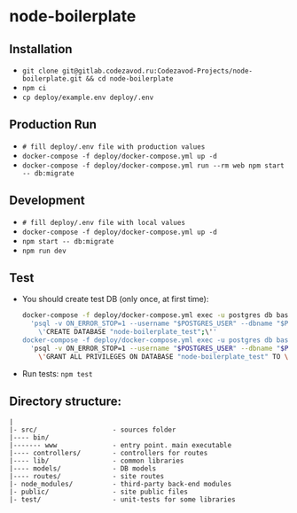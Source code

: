 # node-boilerplate

## Installation

- `git clone git@gitlab.codezavod.ru:Codezavod-Projects/node-boilerplate.git && cd node-boilerplate`
- `npm ci`
- `cp deploy/example.env deploy/.env`

## Production Run

- `# fill deploy/.env file with production values`
- `docker-compose -f deploy/docker-compose.yml up -d`
- `docker-compose -f deploy/docker-compose.yml run --rm web npm start -- db:migrate`

## Development

- `# fill deploy/.env file with local values`
- `docker-compose -f deploy/docker-compose.yml up -d`
- `npm start -- db:migrate`
- `npm run dev`

## Test

- You should create test DB (only once, at first time):
    ```bash
    docker-compose -f deploy/docker-compose.yml exec -u postgres db bash -c \
      'psql -v ON_ERROR_STOP=1 --username "$POSTGRES_USER" --dbname "$POSTGRES_DB" -c \
        \'CREATE DATABASE "node-boilerplate_test";\''
    docker-compose -f deploy/docker-compose.yml exec -u postgres db bash -c \
      'psql -v ON_ERROR_STOP=1 --username "$POSTGRES_USER" --dbname "$POSTGRES_DB" -c \
        \'GRANT ALL PRIVILEGES ON DATABASE "node-boilerplate_test" TO \'\""$CUSTOM_POSTGRES_USER"\"\';\''
    ```
- Run tests: `npm test`


## Directory structure:
```
|
|- src/                   - sources folder
|---- bin/
|------- www              - entry point. main executable
|---- controllers/        - controllers for routes
|---- lib/                - common libraries
|---- models/             - DB models
|---- routes/             - site routes
|- node_modules/          - third-party back-end modules
|- public/                - site public files
|- test/                  - unit-tests for some libraries
```

